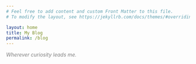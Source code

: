 ```yaml
---
# Feel free to add content and custom Front Matter to this file.
# To modify the layout, see https://jekyllrb.com/docs/themes/#overriding-theme-defaults

layout: home
title: My Blog
permalink: /blog
---
```

<span style="color:grey">*Wherever curiosity leads me.*</span>
